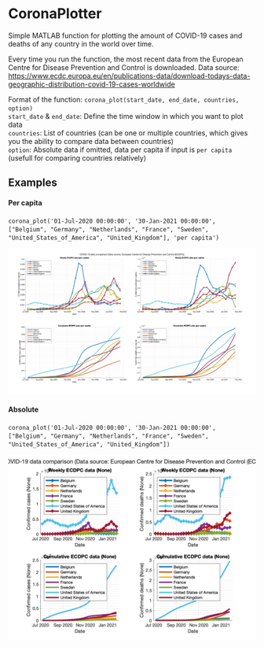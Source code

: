 # CoronaPlotter

Simple MATLAB function for plotting the amount of COVID-19 cases and deaths of any country in the world over time.

Every time you run the function, the most recent data from the European Centre for Disease Prevention and Control is downloaded. 
Data source: https://www.ecdc.europa.eu/en/publications-data/download-todays-data-geographic-distribution-covid-19-cases-worldwide

Format of the function: `corona_plot(start_date, end_date, countries, option)`  
`start_date` & `end_date`: Define the time window in which you want to plot data  
`countries`: List of countries (can be one or multiple countries, which gives you the ability to compare data between countries)  
`option`: Absolute data if omitted, data per capita if input is `per capita` (usefull for comparing countries relatively)  

## Examples
#### Per capita
`corona_plot('01-Jul-2020 00:00:00', '30-Jan-2021 00:00:00', ["Belgium", "Germany", "Netherlands", "France", "Sweden", "United_States_of_America", "United_Kingdom"], 'per capita')`

![per_capita](images/per_capita.png)

#### Absolute
`corona_plot('01-Jul-2020 00:00:00', '30-Jan-2021 00:00:00', ["Belgium", "Germany", "Netherlands", "France", "Sweden", "United_States_of_America", "United_Kingdom"])`

![absolute](images/absolute.png)
